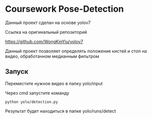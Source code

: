 # Coursework Pose-Detection

Данный проект сделан на основе yolov7

Ссылка на оригинальный репозиторий

https://github.com/WongKinYiu/yolov7

Данный проект позволяет определять положение кистей и стоп на видео, обработанном медианным фильтром

## Запуск
Переместите нужное видео в папку yolo/input

Через cmd запустите команду 

```
python yolo/detection.py
```
Результат будет находиться в папке yolo/runs/detect
